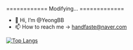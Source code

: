 ============  Modifying...  =============


- 👋 Hi, I’m @YeongBB
- 📫 How to reach me  ->  handfaste@naver.com 

<!---
YeongBB/YeongBB is a ✨ special ✨ repository because its `README.md` (this file) appears on your GitHub profile.
You can click the Preview link to take a look at your changes.
--->

[![Top Langs](https://github-readme-stats.vercel.app/api/top-langs/?username=YeongBB&hide=jupyter%20notebook&layout=compact)](https://github.com/YeongBB/github-readme-stats)

